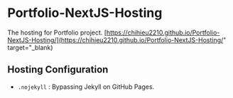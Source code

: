 # Portfolio-NextJS-Hosting
The hosting for Portfolio project.
[https://chihieu2210.github.io/Portfolio-NextJS-Hosting/](https://chihieu2210.github.io/Portfolio-NextJS-Hosting/" target="_blank)


## Hosting Configuration
- `.nojekyll` : Bypassing Jekyll on GitHub Pages.
